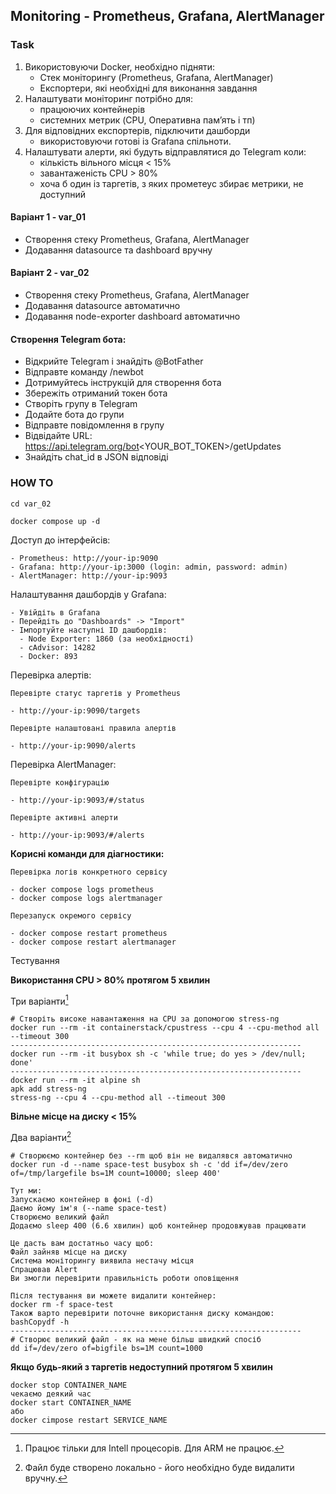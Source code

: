 ## Monitoring - Prometheus, Grafana, AlertManager

### Task

1) Використовуючи Docker, необхідно підняти:
    - Стек моніторингу (Prometheus, Grafana, AlertManager)
    - Експортери, які необхідні для виконання завдання
2) Налаштувати моніторинг потрібно для:
    - працюючих контейнерів
    - системних метрик (CPU, Оперативна памʼять і тп)
3) Для відповідних експортерів, підключити дашборди
    - використовуючи готові із Grafana спільноти.
4) Налаштувати алерти, які будуть відправлятися до Telegram коли:
    - кількість вільного місця < 15%
    - завантаженість CPU > 80%
    - хоча б один із таргетів, з яких прометеус збирає метрики, не доступний

#### Варіант 1 - var_01

- Створення стеку Prometheus, Grafana, AlertManager
- Додавання datasource та dashboard вручну

#### Варіант 2 - var_02

- Створення стеку Prometheus, Grafana, AlertManager
- Додавання datasource автоматично
- Додавання node-exporter dashboard автоматично

#### Створення Telegram бота:

- Відкрийте Telegram і знайдіть @BotFather
- Відправте команду /newbot
- Дотримуйтесь інструкцій для створення бота
- Збережіть отриманий токен бота
- Створіть групу в Telegram
- Додайте бота до групи
- Відправте повідомлення в групу
- Відвідайте URL: https://api.telegram.org/bot<YOUR_BOT_TOKEN>/getUpdates
- Знайдіть chat_id в JSON відповіді

### HOW TO

```shell
cd var_02
```

```shell
docker compose up -d
```

Доступ до інтерфейсів:

```shell
- Prometheus: http://your-ip:9090
- Grafana: http://your-ip:3000 (login: admin, password: admin)
- AlertManager: http://your-ip:9093
```

Налаштування дашбордів у Grafana:

```shell
- Увійдіть в Grafana
- Перейдіть до "Dashboards" -> "Import"
- Імпортуйте наступні ID дашбордів:
  - Node Exporter: 1860 (за необхідності)
  - cAdvisor: 14282
  - Docker: 893
```

Перевірка алертів:

```shell
Перевірте статус таргетів у Prometheus

- http://your-ip:9090/targets

Перевірте налаштовані правила алертів

- http://your-ip:9090/alerts
```

Перевірка AlertManager:

```shell
Перевірте конфігурацію

- http://your-ip:9093/#/status

Перевірте активні алерти

- http://your-ip:9093/#/alerts
```

**Корисні команди для діагностики:**

```shell
Перевірка логів конкретного сервісу

- docker compose logs prometheus
- docker compose logs alertmanager

Перезапуск окремого сервісу

- docker compose restart prometheus
- docker compose restart alertmanager
```

Тестування

**Використання CPU > 80% протягом 5 хвилин**

Три варіанти[^1]

```shell
# Створіть високе навантаження на CPU за допомогою stress-ng
docker run --rm -it containerstack/cpustress --cpu 4 --cpu-method all --timeout 300
-----------------------------------------------------------------
docker run --rm -it busybox sh -c 'while true; do yes > /dev/null; done'
-----------------------------------------------------------------
docker run --rm -it alpine sh
apk add stress-ng
stress-ng --cpu 4 --cpu-method all --timeout 300
```

**Вільне місце на диску < 15%**

Два варіанти[^2]
```shell
# Створюємо контейнер без --rm щоб він не видалявся автоматично
docker run -d --name space-test busybox sh -c 'dd if=/dev/zero of=/tmp/largefile bs=1M count=10000; sleep 400'	

Тут ми:
Запускаємо контейнер в фоні (-d)
Даємо йому ім'я (--name space-test)
Створюємо великий файл
Додаємо sleep 400 (6.6 хвилин) щоб контейнер продовжував працювати

Це дасть вам достатньо часу щоб:
Файл зайняв місце на диску
Система моніторингу виявила нестачу місця
Спрацював Alert
Ви змогли перевірити правильність роботи оповіщення

Після тестування ви можете видалити контейнер:
docker rm -f space-test
Також варто перевірити поточне використання диску командою:
bashCopydf -h
-----------------------------------------------------------------
# Створює великий файл - як на мене більш швидкий спосіб
dd if=/dev/zero of=bigfile bs=1M count=1000
```

**Якщо будь-який з таргетів недоступний протягом 5 хвилин**

```shell
docker stop CONTAINER_NAME
чекаємо деякий час 
docker start CONTAINER_NAME
або 
docker cimpose restart SERVICE_NAME
```

[^1]: Працює тільки для Intell процесорів. Для ARM не працює.
[^2]: Файл буде створено локально - його необхідно буде видалити вручну. 
